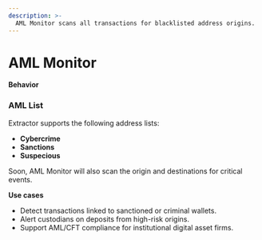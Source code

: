 ```yaml
---
description: >-
  AML Monitor scans all transactions for blacklisted address origins.
---
```


# AML Monitor

**Behavior**

### AML List

Extractor supports the following address lists:

* **Cybercrime**
* **Sanctions**
* **Suspecious**

Soon, AML Monitor will also scan the origin and destinations for critical events.

**Use cases**

* Detect transactions linked to sanctioned or criminal wallets.
* Alert custodians on deposits from high-risk origins.
* Support AML/CFT compliance for institutional digital asset firms.

